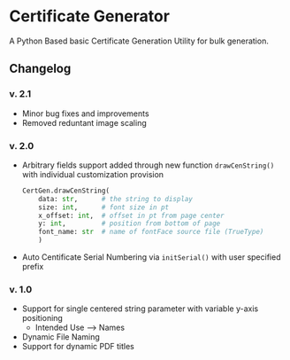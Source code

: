 # Certificate Generator

A Python Based basic Certificate Generation Utility for bulk generation.

## Changelog
### v. 2.1
- Minor bug fixes and improvements
- Removed reduntant image scaling

### v. 2.0
- Arbitrary fields support added through new function `drawCenString()` with individual customization provision
    ```py
    CertGen.drawCenString(
        data: str,      # the string to display
        size: int,      # font size in pt
        x_offset: int,  # offset in pt from page center
        y: int,         # position from bottom of page
        font_name: str  # name of fontFace source file (TrueType)
        )
    ```
- Auto Centificate Serial Numbering via `initSerial()` with user specified prefix

### v. 1.0
- Support for single centered string parameter with variable y-axis positioning
    - Intended Use --> Names
- Dynamic File Naming
- Support for dynamic PDF titles
